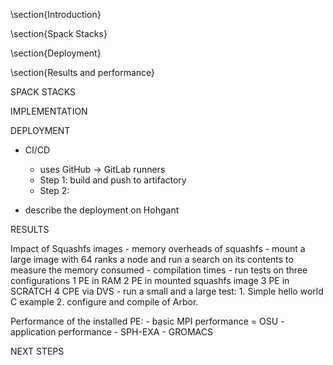 \section{Introduction}

\section{Spack Stacks}

\section{Deployment}

\section{Results and performance}

SPACK STACKS

IMPLEMENTATION

DEPLOYMENT

- CI/CD
    - uses GitHub -> GitLab runners
    - Step 1: build and push to artifactory
    - Step 2: 

- describe the deployment on Hohgant

RESULTS

Impact of Squashfs images
    - memory overheads of squashfs
        - mount a large image with 64 ranks a node and run a search on its contents to measure the memory consumed
    - compilation times
        - run tests on three configurations
            1 PE in RAM
            2 PE in mounted squashfs image
            3 PE in SCRATCH
            4 CPE via DVS
        - run a small and a large test:
            1. Simple hello world C example
            2. configure and compile of Arbor.

Performance of the installed PE:
    - basic MPI performance = OSU
    - application performance
        - SPH-EXA
        - GROMACS

NEXT STEPS



